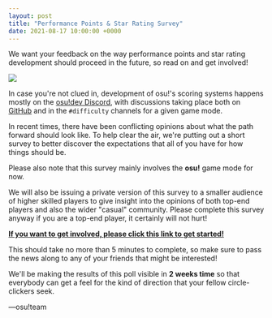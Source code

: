 ```yaml
---
layout: post
title: "Performance Points & Star Rating Survey"
date: 2021-08-17 10:00:00 +0000
---
```


We want your feedback on the way performance points and star rating development should proceed in the future, so read on and get involved!

![](/wiki/shared/news/2021-07-27-performance-points-star-rating-updates/star-rating.jpg)

In case you're not clued in, development of osu!'s scoring systems happens mostly on the [osu!dev Discord](https://discord.gg/ppy), with discussions taking place both on [GitHub](https://github.com/ppy/osu-performance) and in the `#difficulty` channels for a given game mode.

In recent times, there have been conflicting opinions about what the path forward should look like. To help clear the air, we're putting out a short survey to better discover the expectations that all of you have for how things should be.

Please also note that this survey mainly involves the **osu!** game mode for now. 

We will also be issuing a private version of this survey to a smaller audience of higher skilled players to give insight into the opinions of both top-end players and also the wider "casual" community. Please complete this survey anyway if you are a top-end player, it certainly will not hurt!

[**If you want to get involved, please click this link to get started!**](https://forms.gle/AchMN5Q3AyLHFAKc8)

This should take no more than 5 minutes to complete, so make sure to pass the news along to any of your friends that might be interested!

We'll be making the results of this poll visible in **2 weeks time** so that everybody can get a feel for the kind of direction that your fellow circle-clickers seek.

—osu!team
